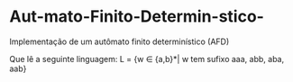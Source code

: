 # Aut-mato-Finito-Determin-stico-
Implementação de um autômato finito determinístico (AFD)

Que lê a seguinte linguagem:
L = {w ∈ {a,b}*| w tem sufixo aaa, abb, aba, aab}
